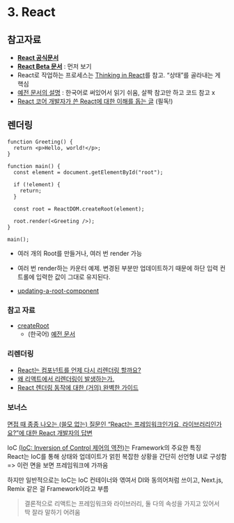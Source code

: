 # 3. React

## 참고자료

- [**React 공식문서**](https://ko.reactjs.org/)
- [**React Beta 문서**](https://beta.reactjs.org/) : 먼저 보기
- React로 작업하는 프로세스는 [Thinking in React](https://beta.reactjs.org/learn/thinking-in-react)를 참고. “상태”를 골라내는 게 핵심
- [예전 문서의 설명](https://ko.reactjs.org/docs/thinking-in-react.html) : 한국어로 써있어서 읽기 쉬움, 살짝 참고만 하고 코드 참고 x
- [React 코어 개발자가 쓴 React에 대한 이해를 돕는 글](https://overreacted.io/ko/react-as-a-ui-runtime/) (필독!)

## 렌더링

```tsx
function Greeting() {
  return <p>Hello, world!</p>;
}

function main() {
  const element = document.getElementById("root");

  if (!element) {
    return;
  }

  const root = ReactDOM.createRoot(element);

  root.render(<Greeting />);
}

main();
```

- 여러 개의 Root를 만들거나, 여러 번 render 가능

- 여러 번 render하는 카운터 예제. 변경된 부분만 업데이트하기 때문에 하단 입력 컨트롤에 입력한 값이 그대로 유지된다.

- [updating-a-root-component](https://beta.reactjs.org/reference/react-dom/client/createRoot#updating-a-root-component)

### 참고 자료

- [createRoot](https://beta.reactjs.org/reference/react-dom/client/createRoot)
  - (한국어) [예전 문서](https://ko.reactjs.org/docs/react-dom-client.html#createroot)

### 리렌더링

- [React는 컴포넌트를 언제 다시 리렌더링 할까요?](https://velog.io/@surim014/react-rerender)
- [왜 리액트에서 리렌더링이 발생하는가.](https://medium.com/@yujso66/%EB%B2%88%EC%97%AD-%EC%99%9C-%EB%A6%AC%EC%95%A1%ED%8A%B8%EC%97%90%EC%84%9C-%EB%A6%AC%EB%A0%8C%EB%8D%94%EB%A7%81%EC%9D%B4-%EB%B0%9C%EC%83%9D%ED%95%98%EB%8A%94%EA%B0%80-74dd239b0063)
- [React 렌더링 동작에 대한 (거의) 완벽한 가이드](https://velog.io/@superlipbalm/blogged-answers-a-mostly-complete-guide-to-react-rendering-behavior)

### 보너스

[면접 때 종종 나오는 (쓸모 없는) 질문인 “React는 프레임워크인가요, 라이브러리인가요?”에 대한 React 개발자의 답변](https://twitter.com/trueadm/status/1194567962784653312)

IoC [(IoC: Inversion of Control 제어의 역전)](https://martinfowler.com/bliki/InversionOfControl.html)는 Framework의 주요한 특징  
React는 IoC를 통해 상태와 업데이트가 얽힌 복잡한 상황을 간단히 선언형 UI로 구성함  
=> 이런 면을 보면 프레임워크에 가까움

하지만 일반적으로는 IoC는 IoC 컨테이너와 엮여서 DI와 동의어처럼 쓰이고, Next.js, Remix 같은 걸 Framework이라고 부름

> 결론적으로 리액트는 프레임워크와 라이브러리, 둘 다의 속성을 가지고 있어서 딱 잘라 말하기 어려움
